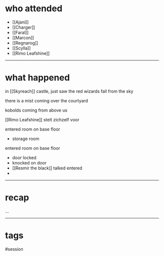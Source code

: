 # who attended

- [[Ajani]]
- [[Charger]]
- [[Faral]]
- [[Marcon]]
- [[Regnarog]]
- [[Scylla]]
- [[Rimo Leafshine]]

---
# what happened

in [[Skyreach]] castle, just saw the red wizards fall from the sky

there is a mist coming over the courtyard

kobolds coming from above us

[[Rimo Leafshine]] stelt zichzelf voor

entered room on base floor
- storage room

entered room on base floor
- door locked
- knocked on door
- [[Resmir the black]] talked entered
- 




---
# recap

...

---
# tags

#session